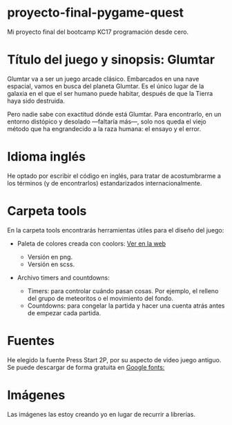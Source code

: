 # proyecto-final-pygame-quest
Mi proyecto final del bootcamp KC17 programación desde cero.

# Título del juego y sinopsis: Glumtar
Glumtar va a ser un juego arcade clásico. Embarcados en una nave espacial, vamos en busca del planeta Glumtar. Es el único lugar de la galaxia en el que el ser humano puede habitar, después de que la Tierra haya sido destruida.

Pero nadie sabe con exactitud dónde está Glumtar. Para encontrarlo, en un entorno distópico y desolado —faltaría más—, solo nos queda el viejo método que ha engrandecido a la raza humana: el ensayo y el error.

# Idioma inglés
He optado por escribir el código en inglés, para tratar de acostumbrarme a los términos (y de encontrarlos) estandarizados internacionalmente.

# Carpeta tools
En la carpeta tools encontrarás herramientas útiles para el diseño del juego:

* Paleta de colores creada con coolors: [Ver en la web](https://coolors.co/c0d6df-2e2d4d-d88373-bd1e1e-4ecdc4)

    - Versión en png.
    - Versión en scss.

* Archivo timers and countdowns:

    - Timers: para controlar cuándo pasan cosas. Por ejemplo, el relleno del grupo de meteoritos o el movimiento del fondo.
    - Countdowns: para congelar la partida y hacer una cuenta atrás antes de empezar cada partida.

# Fuentes
He elegido la fuente Press Start 2P, por su aspecto de video juego antiguo. Se puede descargar de forma gratuita en [Google fonts: ](https://fonts.google.com/specimen/Press+Start+2P?query=press+start)

# Imágenes
Las imágenes las estoy creando yo en lugar de recurrir a librerías.